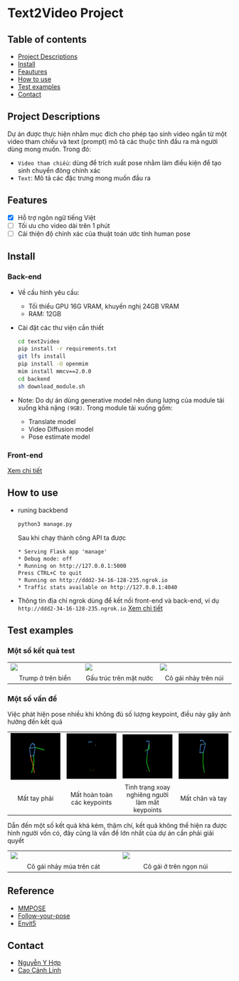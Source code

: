 # Text2Video Project



## Table of contents

- [Project Descriptions](#project-descriptions)
- [Install](#install)
- [Feautures](#features)
- [How to use](#how-to-use)
- [Test examples](#test-examples)
- [Contact](#contact)


## Project Descriptions

Dự án được thực hiện nhằm mục đích cho phép tạo sinh video ngắn từ một video tham chiếu và text (prompt) mô tả các thuộc tính đầu ra mà người dùng mong muốn. Trong đó:
+ ``Video tham chiếu``: dùng để trích xuất pose nhằm làm điều kiện để tạo sinh chuyển đông chính xác
+ ``Text``: Mô tả các đặc trưng mong muốn đầu ra 

## Features

- [x] Hỗ trợ ngôn ngữ tiếng Việt
- [ ] Tối ưu cho video dài trên 1 phút
- [ ] Cải thiện độ chính xác của thuật toán ước tính human pose

## Install
### Back-end
- Về cấu hình yêu cầu:
    - Tối thiểu GPU 16G VRAM, khuyến nghị 24GB VRAM
    - RAM: 12GB
    
- Cài đặt các thư viện cần thiết
    ```bash
    cd text2video
    pip install -r requirements.txt
    git lfs install
    pip install -U openmim
    mim install mmcv==2.0.0
    cd backend
    sh download_module.sh
    ```
- Note: Do dự án dùng generative model nên dung lượng của module tải xuống khá nặng ``(9GB)``. Trong module tải xuống gồm:
    - Translate model
    - Video Diffusion model
    - Pose estimate model

### Front-end

<a href="https://github.com/genkerizer/text2video/blob/main/frontend/README.md">Xem chi tiết</a>

## How to use

- runing backbend
    ```bash
    python3 manage.py
    ```

    Sau khi chạy thành công API ta được
    ```text
    * Serving Flask app 'manage'
    * Debug mode: off
    * Running on http://127.0.0.1:5000
    Press CTRL+C to quit
    * Running on http://ddd2-34-16-128-235.ngrok.io
    * Traffic stats available on http://127.0.0.1:4040
    ```
- Thông tin địa chỉ ngrok dùng để kết nối front-end và back-end, ví dụ ``http://ddd2-34-16-128-235.ngrok.io`` <a href="https://github.com/genkerizer/text2video/blob/main/frontend/README.md">Xem chi tiết</a>


## Test examples

### Một số kết quả test

<table class="center">
<tr>
  <td><img src="assets/samples/0002.gif"></td>
  <td><img src="assets/samples/0003.gif"></td>
  <td><img src="assets/samples/0004.gif"></td>

</tr>
<tr>

</tr>
<tr>
  <td width=25% style="text-align:center;">Trump ở trên biển</td>
  <td width=25% style="text-align:center;">Gấu trúc trên mặt nước</td>
  <td width=25% style="text-align:center;">Cô gái nhảy trên núi</td>
</tr>
</table>

### Một số vấn đề

Việc phát hiện pose nhiều khi không đủ số lượng keypoint, điều này gây ảnh hưởng đến kết quả

<table class="center">
<tr>
  <td><img src="assets/problem/pose/0001.png"></td>
  <td><img src="assets/problem/pose/0002.png"></td>
  <td><img src="assets/problem/pose/0003.png"></td>
  <td><img src="assets/problem/pose/0004.png"></td>

</tr>
<tr>

</tr>
<tr>
  <td width=25% style="text-align:center;">Mất tay phải</td>
  <td width=25% style="text-align:center;">Mất hoàn toàn các keypoints</td>
  <td width=25% style="text-align:center;">Tình trạng xoay nghiêng người làm mất keypoints</td>
  <td width=25% style="text-align:center;">Mất chân và tay</td>
</tr>
</table>

Dẫn đến một số kết quả khá kém, thậm chí, kết quả không thể hiện ra được hình người vốn có, đây cũng là vấn đề lớn nhất của dự án cần phải giải quyết
<table class="center">
<tr>
  <td><img src="assets/problem/generated_result/0001.gif"></td>
  <td><img src="assets/problem/generated_result/0002.gif"></td>

</tr>
<tr>

</tr>
<tr>
  <td width=25% style="text-align:center;">Cô gái nhảy múa trên cát</td>
  <td width=25% style="text-align:center;">Cô gái ở trên ngọn núi</td>
</tr>
</table>

## Reference
- [MMPOSE](https://github.com/open-mmlab/mmpose)
- [Follow-your-pose](https://github.com/mayuelala/FollowYourPose)
- [Envit5](https://huggingface.co/VietAI/envit5-translation)

## Contact
- [Nguyễn Y Hợp](mailto:22c15006@student.hcmus.edu.vn)
- [Cao Cảnh Linh](mailto:22c15034@student.hcmus.edu.vn)




